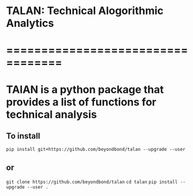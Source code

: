 # TALAN: Technical Alogorithmic Analytics
# ==================================

# TAlAN is a python package that provides a list of functions for technical analysis
## To install
`pip install git+https://github.com/beyondbond/talan --upgrade --user`
## or
`git clone https://github.com/beyondbond/talan`
`cd talan`
`pip install --upgrade --user .`

